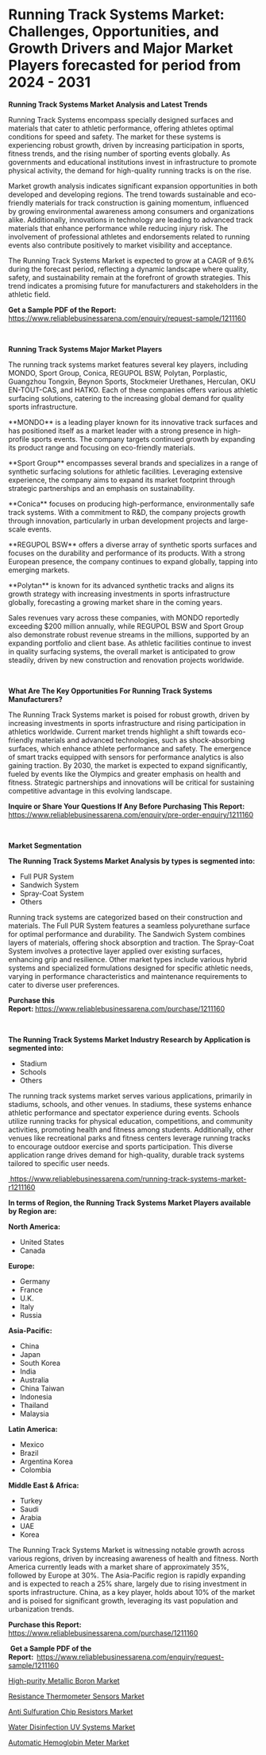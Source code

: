 <p><h1>Running Track Systems Market: Challenges, Opportunities, and Growth Drivers and Major Market Players forecasted for period from 2024 - 2031</h1></p><p><strong>Running Track Systems Market Analysis and Latest Trends</strong></p>
<p><p>Running Track Systems encompass specially designed surfaces and materials that cater to athletic performance, offering athletes optimal conditions for speed and safety. The market for these systems is experiencing robust growth, driven by increasing participation in sports, fitness trends, and the rising number of sporting events globally. As governments and educational institutions invest in infrastructure to promote physical activity, the demand for high-quality running tracks is on the rise.</p><p>Market growth analysis indicates significant expansion opportunities in both developed and developing regions. The trend towards sustainable and eco-friendly materials for track construction is gaining momentum, influenced by growing environmental awareness among consumers and organizations alike. Additionally, innovations in technology are leading to advanced track materials that enhance performance while reducing injury risk. The involvement of professional athletes and endorsements related to running events also contribute positively to market visibility and acceptance.</p><p>The Running Track Systems Market is expected to grow at a CAGR of 9.6% during the forecast period, reflecting a dynamic landscape where quality, safety, and sustainability remain at the forefront of growth strategies. This trend indicates a promising future for manufacturers and stakeholders in the athletic field.</p></p>
<p><strong>Get a Sample PDF of the Report:&nbsp;</strong> <a href="https://www.reliablebusinessarena.com/enquiry/request-sample/1211160?utm_campaign=1399&utm_medium=2&utm_source=Github&utm_content=ia&utm_term=12102024&utm_id=running-track-systems">https://www.reliablebusinessarena.com/enquiry/request-sample/1211160</a></p>
<p>&nbsp;</p>
<p><strong>Running Track Systems Major Market Players</strong></p>
<p><p>The running track systems market features several key players, including MONDO, Sport Group, Conica, REGUPOL BSW, Polytan, Porplastic, Guangzhou Tongxin, Beynon Sports, Stockmeier Urethanes, Herculan, OKU EN-TOUT-CAS, and HATKO. Each of these companies offers various athletic surfacing solutions, catering to the increasing global demand for quality sports infrastructure.</p><p>**MONDO** is a leading player known for its innovative track surfaces and has positioned itself as a market leader with a strong presence in high-profile sports events. The company targets continued growth by expanding its product range and focusing on eco-friendly materials.</p><p>**Sport Group** encompasses several brands and specializes in a range of synthetic surfacing solutions for athletic facilities. Leveraging extensive experience, the company aims to expand its market footprint through strategic partnerships and an emphasis on sustainability.</p><p>**Conica** focuses on producing high-performance, environmentally safe track systems. With a commitment to R&D, the company projects growth through innovation, particularly in urban development projects and large-scale events.</p><p>**REGUPOL BSW** offers a diverse array of synthetic sports surfaces and focuses on the durability and performance of its products. With a strong European presence, the company continues to expand globally, tapping into emerging markets.</p><p>**Polytan** is known for its advanced synthetic tracks and aligns its growth strategy with increasing investments in sports infrastructure globally, forecasting a growing market share in the coming years.</p><p>Sales revenues vary across these companies, with MONDO reportedly exceeding $200 million annually, while REGUPOL BSW and Sport Group also demonstrate robust revenue streams in the millions, supported by an expanding portfolio and client base. As athletic facilities continue to invest in quality surfacing systems, the overall market is anticipated to grow steadily, driven by new construction and renovation projects worldwide.</p></p>
<p>&nbsp;</p>
<p><strong>What Are The Key Opportunities For Running Track Systems Manufacturers?</strong></p>
<p><p>The Running Track Systems market is poised for robust growth, driven by increasing investments in sports infrastructure and rising participation in athletics worldwide. Current market trends highlight a shift towards eco-friendly materials and advanced technologies, such as shock-absorbing surfaces, which enhance athlete performance and safety. The emergence of smart tracks equipped with sensors for performance analytics is also gaining traction. By 2030, the market is expected to expand significantly, fueled by events like the Olympics and greater emphasis on health and fitness. Strategic partnerships and innovations will be critical for sustaining competitive advantage in this evolving landscape.</p></p>
<p><strong>Inquire or Share Your Questions If Any Before Purchasing This Report:</strong> <a href="https://www.reliablebusinessarena.com/enquiry/pre-order-enquiry/1211160?utm_campaign=1399&utm_medium=2&utm_source=Github&utm_content=ia&utm_term=12102024&utm_id=running-track-systems">https://www.reliablebusinessarena.com/enquiry/pre-order-enquiry/1211160</a></p>
<p>&nbsp;</p>
<p><strong>Market Segmentation</strong></p>
<p><strong>The Running Track Systems Market Analysis by types is segmented into:</strong></p>
<p><ul><li>Full PUR System</li><li>Sandwich System</li><li>Spray-Coat System</li><li>Others</li></ul></p>
<p><p>Running track systems are categorized based on their construction and materials. The Full PUR System features a seamless polyurethane surface for optimal performance and durability. The Sandwich System combines layers of materials, offering shock absorption and traction. The Spray-Coat System involves a protective layer applied over existing surfaces, enhancing grip and resilience. Other market types include various hybrid systems and specialized formulations designed for specific athletic needs, varying in performance characteristics and maintenance requirements to cater to diverse user preferences.</p></p>
<p><strong>Purchase this Report:&nbsp;</strong><a href="https://www.reliablebusinessarena.com/purchase/1211160?utm_campaign=1399&utm_medium=2&utm_source=Github&utm_content=ia&utm_term=12102024&utm_id=running-track-systems">https://www.reliablebusinessarena.com/purchase/1211160</a></p>
<p>&nbsp;</p>
<p><strong>The Running Track Systems Market Industry Research by Application is segmented into:</strong></p>
<p><ul><li>Stadium</li><li>Schools</li><li>Others</li></ul></p>
<p><p>The running track systems market serves various applications, primarily in stadiums, schools, and other venues. In stadiums, these systems enhance athletic performance and spectator experience during events. Schools utilize running tracks for physical education, competitions, and community activities, promoting health and fitness among students. Additionally, other venues like recreational parks and fitness centers leverage running tracks to encourage outdoor exercise and sports participation. This diverse application range drives demand for high-quality, durable track systems tailored to specific user needs.</p></p>
<p><a href="https://www.reliablebusinessarena.com/running-track-systems-market-r1211160?utm_campaign=1399&utm_medium=2&utm_source=Github&utm_content=ia&utm_term=12102024&utm_id=running-track-systems">&nbsp;https://www.reliablebusinessarena.com/running-track-systems-market-r1211160</a></p>
<p><strong>In terms of Region, the Running Track Systems Market Players available by Region are:</strong></p>
<p>
    <p> <strong> North America: </strong>
        <ul>
            <li>United States</li>
            <li>Canada</li>
        </ul>
        </p> 
    <p> <strong> Europe: </strong>
        <ul>
            <li>Germany</li>
            <li>France</li>
            <li>U.K.</li>
            <li>Italy</li>
            <li>Russia</li>
        </ul>
        </p> 
    <p> <strong> Asia-Pacific: </strong>
        <ul>
            <li>China</li>
            <li>Japan</li>
            <li>South Korea</li>
            <li>India</li>
            <li>Australia</li>
            <li>China Taiwan</li>
            <li>Indonesia</li>
            <li>Thailand</li>
            <li>Malaysia</li>
        </ul>
        </p> 
    <p> <strong> Latin America: </strong>
        <ul>
            <li>Mexico</li>
            <li>Brazil</li>
            <li>Argentina Korea</li>
            <li>Colombia</li>
        </ul>
        </p> 
    <p> <strong> Middle East & Africa: </strong>
        <ul>
            <li>Turkey</li>
            <li>Saudi</li>
            <li>Arabia</li>
            <li>UAE</li>
            <li>Korea</li>
        </ul>
    </p>
    </p>
<p><p>The Running Track Systems Market is witnessing notable growth across various regions, driven by increasing awareness of health and fitness. North America currently leads with a market share of approximately 35%, followed by Europe at 30%. The Asia-Pacific region is rapidly expanding and is expected to reach a 25% share, largely due to rising investment in sports infrastructure. China, as a key player, holds about 10% of the market and is poised for significant growth, leveraging its vast population and urbanization trends.</p></p>
<p><strong>Purchase this Report: </strong><a href="https://www.reliablebusinessarena.com/purchase/1211160?utm_campaign=1399&utm_medium=2&utm_source=Github&utm_content=ia&utm_term=12102024&utm_id=running-track-systems">https://www.reliablebusinessarena.com/purchase/1211160</a></p>
<p>&nbsp;<strong>Get a Sample PDF of the Report:&nbsp;&nbsp;</strong><a href="https://www.reliablebusinessarena.com/enquiry/request-sample/1211160?utm_campaign=1399&utm_medium=2&utm_source=Github&utm_content=ia&utm_term=12102024&utm_id=running-track-systems">https://www.reliablebusinessarena.com/enquiry/request-sample/1211160</a></p>
<p><strong></strong></p>
<p><p><a href="https://www.linkedin.com/pulse/global-high-purity-metallic-boron-market-analysis-key-6e63c?utm_campaign=1399&utm_medium=2&utm_source=Github&utm_content=ia&utm_term=12102024&utm_id=running-track-systems">High-purity Metallic Boron Market</a></p><p><a href="https://www.linkedin.com/pulse/resistance-thermometer-sensors-market-navigating-challenges-iypef?utm_campaign=1399&utm_medium=2&utm_source=Github&utm_content=ia&utm_term=12102024&utm_id=running-track-systems">Resistance Thermometer Sensors Market</a></p><p><a href="https://www.linkedin.com/pulse/anti-sulfuration-chip-resistors-market-report-product-type-0201-hqjhf?utm_campaign=1399&utm_medium=2&utm_source=Github&utm_content=ia&utm_term=12102024&utm_id=running-track-systems">Anti Sulfuration Chip Resistors Market</a></p><p><a href="https://www.linkedin.com/pulse/water-disinfection-uv-systems-market-share-size-trends-industry-gvhhc?utm_campaign=1399&utm_medium=2&utm_source=Github&utm_content=ia&utm_term=12102024&utm_id=running-track-systems">Water Disinfection UV Systems Market</a></p><p><a href="https://www.linkedin.com/pulse/global-automatic-hemoglobin-meter-market-focus-application-zfnye?utm_campaign=1399&utm_medium=2&utm_source=Github&utm_content=ia&utm_term=12102024&utm_id=running-track-systems">Automatic Hemoglobin Meter Market</a></p></p>
